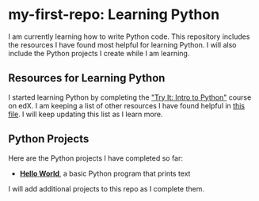 # my-first-repo: Learning Python
I am currently learning how to write Python code. This repository includes the resources I have found most helpful for learning Python. I will also include the Python projects I create while I am learning.
## Resources for Learning Python
I started learning Python by completing the ["Try It: Intro to Python"](https://www.edx.org/course/intro-python) course on edX. I am keeping a list of other resources I have found helpful in [this file](python_coding_resources.md). I will keep updating this list as I learn more.
## Python Projects
Here are the Python projects I have completed so far:

* **[Hello World](hello_world)**, a basic Python program that prints text

I will add additional projects to this repo as I complete them.
